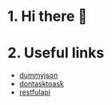 # 1. Hi there 👋

<!--
**jeftegoes/jeftegoes** is a ✨ _special_ ✨ repository because its `README.md` (this file) appears on your GitHub profile.

Here are some ideas to get you started:

- 🔭 I’m currently working on ...
- 🌱 I’m currently learning ...
- 👯 I’m looking to collaborate on ...
- 🤔 I’m looking for help with ...
- 💬 Ask me about ...
- 📫 How to reach me: ...
- 😄 Pronouns: ...
- ⚡ Fun fact: ...
-->

# 2. Useful links

- [dummyjson](https://dummyjson.com/)
- [dontasktoask](https://dontasktoask.com/)
- [restfulapi](https://restfulapi.net/)
